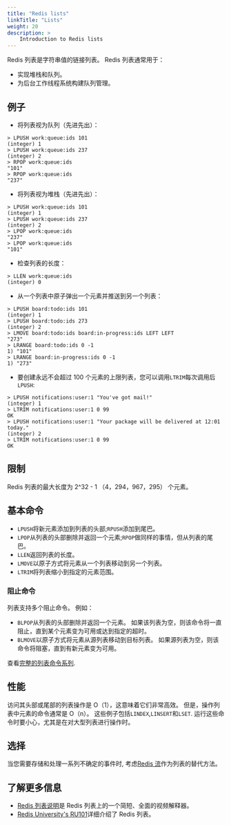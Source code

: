 ```yaml
---
title: "Redis lists"
linkTitle: "Lists"
weight: 20
description: >
    Introduction to Redis lists
---
```



Redis 列表是字符串值的链接列表。
Redis 列表通常用于：

*   实现堆栈和队列。
*   为后台工作线程系统构建队列管理。

## 例子

*   将列表视为队列（先进先出）：

<!---->

    > LPUSH work:queue:ids 101
    (integer) 1
    > LPUSH work:queue:ids 237
    (integer) 2
    > RPOP work:queue:ids
    "101"
    > RPOP work:queue:ids
    "237"

*   将列表视为堆栈（先进先出）：

<!---->

    > LPUSH work:queue:ids 101
    (integer) 1
    > LPUSH work:queue:ids 237
    (integer) 2
    > LPOP work:queue:ids
    "237"
    > LPOP work:queue:ids
    "101"

*   检查列表的长度：

<!---->

    > LLEN work:queue:ids
    (integer) 0

*   从一个列表中原子弹出一个元素并推送到另一个列表：

<!---->

    > LPUSH board:todo:ids 101
    (integer) 1
    > LPUSH board:todo:ids 273
    (integer) 2
    > LMOVE board:todo:ids board:in-progress:ids LEFT LEFT
    "273"
    > LRANGE board:todo:ids 0 -1
    1) "101"
    > LRANGE board:in-progress:ids 0 -1
    1) "273"

*   要创建永远不会超过 100 个元素的上限列表，您可以调用`LTRIM`每次调用后`LPUSH`:

<!---->

    > LPUSH notifications:user:1 "You've got mail!"
    (integer) 1
    > LTRIM notifications:user:1 0 99
    OK
    > LPUSH notifications:user:1 "Your package will be delivered at 12:01 today."
    (integer) 2
    > LTRIM notifications:user:1 0 99
    OK

## 限制

Redis 列表的最大长度为 2^32 - 1 （4，294，967，295） 个元素。

## 基本命令

*   `LPUSH`将新元素添加到列表的头部;`RPUSH`添加到尾巴。
*   `LPOP`从列表的头部删除并返回一个元素;`RPOP`做同样的事情，但从列表的尾巴。
*   `LLEN`返回列表的长度。
*   `LMOVE`以原子方式将元素从一个列表移动到另一个列表。
*   `LTRIM`将列表缩小到指定的元素范围。

### 阻止命令

列表支持多个阻止命令。
例如：

*   `BLPOP`从列表的头部删除并返回一个元素。
    如果该列表为空，则该命令将一直阻止，直到某个元素变为可用或达到指定的超时。
*   `BLMOVE`以原子方式将元素从源列表移动到目标列表。
    如果源列表为空，则该命令将阻塞，直到有新元素变为可用。

查看[完整的列表命令系列](https://redis.io/commands/?group=list).

## 性能

访问其头部或尾部的列表操作是 O（1），这意味着它们非常高效。
但是，操作列表中元素的命令通常是 O（n）。
这些例子包括`LINDEX`,`LINSERT`和`LSET`.
运行这些命令时要小心，尤其是在对大型列表进行操作时。

## 选择

当您需要存储和处理一系列不确定的事件时, 考虑[Redis 流](/docs/data-types/streams)作为列表的替代方法。

## 了解更多信息

*   [Redis 列表说明](https://www.youtube.com/watch?v=PB5SeOkkxQc)是 Redis 列表上的一个简短、全面的视频解释器。
*   [Redis University's RU101](https://university.redis.com/courses/ru101/)详细介绍了 Redis 列表。
